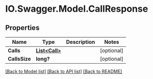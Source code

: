 # IO.Swagger.Model.CallResponse
## Properties

Name | Type | Description | Notes
------------ | ------------- | ------------- | -------------
**Calls** | [**List&lt;Call&gt;**](Call.md) |  | [optional] 
**CallsSize** | **long?** |  | [optional] 

[[Back to Model list]](../README.md#documentation-for-models) [[Back to API list]](../README.md#documentation-for-api-endpoints) [[Back to README]](../README.md)

